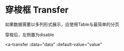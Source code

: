 # 穿梭框 Transfer

如果数据需要以多列形式展示，应使用Table与最简单的分页

穿梭后，左侧置为disable

<a-transfer
  :data="data"
  :default-value="value"
>
</a-transfer>

<script lang="ts" setup>
const data = Array(8).fill(undefined).map((_, index) => ({
  value: `option${index + 1}`,
  label: `Option ${index + 1}`
}));
const value = ['option1', 'option3', 'option5'];
</script>
